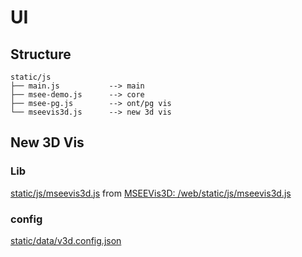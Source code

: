 # UI

## Structure
```
static/js
├── main.js           --> main
├── msee-demo.js      --> core
├── msee-pg.js        --> ont/pg vis
└── mseevis3d.js      --> new 3d vis
```

## New 3D Vis

### Lib
[static/js/mseevis3d.js](../static/js/mseevis3d.js) from [MSEEVis3D: /web/static/js/mseevis3d.js](https://bitbucket.org/vcla_tao/mseevis3d/src/2d07bd5aa0bfed669a9e04f5ddbe087dc233244b/web/static/js/mseevis3d.js)

### config
[static/data/v3d.config.json](../static/data/v3d.config.json)
